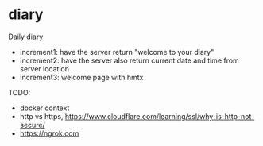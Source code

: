 # diary
Daily diary

- increment1: have the server return "welcome to your diary"
- increment2: have the server also return current date and time from server location
- increment3: welcome page with hmtx

TODO:
- docker context
- http vs https, https://www.cloudflare.com/learning/ssl/why-is-http-not-secure/
- https://ngrok.com

